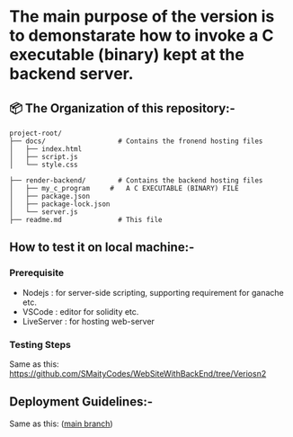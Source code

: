 # The main purpose of the version is to demonstarate how to invoke a C executable (binary) kept at the backend server.

## 📦 The Organization of this repository:-

```
project-root/
├── docs/                  # Contains the fronend hosting files
│   ├── index.html
│   ├── script.js
│   └── style.css

├── render-backend/        # Contains the backend hosting files
│   ├── my_c_program     #   A C EXECUTABLE (BINARY) FILE
│   ├── package.json
│   ├── package-lock.json
│   └── server.js
├── readme.md              # This file

```

## How to test it on local machine:-
### Prerequisite 
- Nodejs : for server-side scripting, supporting requirement for ganache etc.
- VSCode : editor for solidity etc.
- LiveServer : for hosting web-server

### Testing Steps
Same as this: https://github.com/SMaityCodes/WebSiteWithBackEnd/tree/Veriosn2

## Deployment Guidelines:-

Same as this: ([main branch](https://github.com/SMaityCodes/WebSiteWithBackEnd.git))
